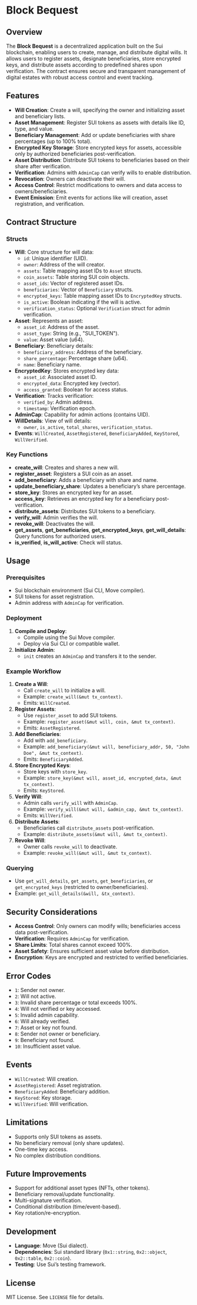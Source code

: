 # Block Bequest

## Overview

The **Block Bequest** is a decentralized application built on the Sui blockchain, enabling users to create, manage, and distribute digital wills. It allows users to register assets, designate beneficiaries, store encrypted keys, and distribute assets according to predefined shares upon verification. The contract ensures secure and transparent management of digital estates with robust access control and event tracking.

## Features

- **Will Creation**: Create a will, specifying the owner and initializing asset and beneficiary lists.
- **Asset Management**: Register SUI tokens as assets with details like ID, type, and value.
- **Beneficiary Management**: Add or update beneficiaries with share percentages (up to 100% total).
- **Encrypted Key Storage**: Store encrypted keys for assets, accessible only by authorized beneficiaries post-verification.
- **Asset Distribution**: Distribute SUI tokens to beneficiaries based on their share after verification.
- **Verification**: Admins with `AdminCap` can verify wills to enable distribution.
- **Revocation**: Owners can deactivate their will.
- **Access Control**: Restrict modifications to owners and data access to owners/beneficiaries.
- **Event Emission**: Emit events for actions like will creation, asset registration, and verification.

## Contract Structure

### Structs

- **Will**: Core structure for will data:
  - `id`: Unique identifier (UID).
  - `owner`: Address of the will creator.
  - `assets`: Table mapping asset IDs to `Asset` structs.
  - `coin_assets`: Table storing SUI coin objects.
  - `asset_ids`: Vector of registered asset IDs.
  - `beneficiaries`: Vector of `Beneficiary` structs.
  - `encrypted_keys`: Table mapping asset IDs to `EncryptedKey` structs.
  - `is_active`: Boolean indicating if the will is active.
  - `verification_status`: Optional `Verification` struct for admin verification.
- **Asset**: Represents an asset:
  - `asset_id`: Address of the asset.
  - `asset_type`: String (e.g., "SUI_TOKEN").
  - `value`: Asset value (u64).
- **Beneficiary**: Beneficiary details:
  - `beneficiary_address`: Address of the beneficiary.
  - `share_percentage`: Percentage share (u64).
  - `name`: Beneficiary name.
- **EncryptedKey**: Stores encrypted key data:
  - `asset_id`: Associated asset ID.
  - `encrypted_data`: Encrypted key (vector<u8>).
  - `access_granted`: Boolean for access status.
- **Verification**: Tracks verification:
  - `verified_by`: Admin address.
  - `timestamp`: Verification epoch.
- **AdminCap**: Capability for admin actions (contains UID).
- **WillDetails**: View of will details:
  - `owner`, `is_active`, `total_shares`, `verification_status`.
- **Events**: `WillCreated`, `AssetRegistered`, `BeneficiaryAdded`, `KeyStored`, `WillVerified`.

### Key Functions

- **create_will**: Creates and shares a new will.
- **register_asset**: Registers a SUI coin as an asset.
- **add_beneficiary**: Adds a beneficiary with share and name.
- **update_beneficiary_share**: Updates a beneficiary’s share percentage.
- **store_key**: Stores an encrypted key for an asset.
- **access_key**: Retrieves an encrypted key for a beneficiary post-verification.
- **distribute_assets**: Distributes SUI tokens to a beneficiary.
- **verify_will**: Admin verifies the will.
- **revoke_will**: Deactivates the will.
- **get_assets**, **get_beneficiaries**, **get_encrypted_keys**, **get_will_details**: Query functions for authorized users.
- **is_verified**, **is_will_active**: Check will status.

## Usage

### Prerequisites

- Sui blockchain environment (Sui CLI, Move compiler).
- SUI tokens for asset registration.
- Admin address with `AdminCap` for verification.

### Deployment

1. **Compile and Deploy**:
   - Compile using the Sui Move compiler.
   - Deploy via Sui CLI or compatible wallet.
2. **Initialize Admin**:
   - `init` creates an `AdminCap` and transfers it to the sender.

### Example Workflow

1. **Create a Will**:
   - Call `create_will` to initialize a will.
   - Example: `create_will(&mut tx_context)`.
   - Emits: `WillCreated`.
2. **Register Assets**:
   - Use `register_asset` to add SUI tokens.
   - Example: `register_asset(&mut will, coin, &mut tx_context)`.
   - Emits: `AssetRegistered`.
3. **Add Beneficiaries**:
   - Add with `add_beneficiary`.
   - Example: `add_beneficiary(&mut will, beneficiary_addr, 50, "John Doe", &mut tx_context)`.
   - Emits: `BeneficiaryAdded`.
4. **Store Encrypted Keys**:
   - Store keys with `store_key`.
   - Example: `store_key(&mut will, asset_id, encrypted_data, &mut tx_context)`.
   - Emits: `KeyStored`.
5. **Verify Will**:
   - Admin calls `verify_will` with `AdminCap`.
   - Example: `verify_will(&mut will, &admin_cap, &mut tx_context)`.
   - Emits: `WillVerified`.
6. **Distribute Assets**:
   - Beneficiaries call `distribute_assets` post-verification.
   - Example: `distribute_assets(&mut will, &mut tx_context)`.
7. **Revoke Will**:
   - Owner calls `revoke_will` to deactivate.
   - Example: `revoke_will(&mut will, &mut tx_context)`.

### Querying

- Use `get_will_details`, `get_assets`, `get_beneficiaries`, or `get_encrypted_keys` (restricted to owner/beneficiaries).
- Example: `get_will_details(&will, &tx_context)`.

## Security Considerations

- **Access Control**: Only owners can modify wills; beneficiaries access data post-verification.
- **Verification**: Requires `AdminCap` for verification.
- **Share Limits**: Total shares cannot exceed 100%.
- **Asset Safety**: Ensures sufficient asset value before distribution.
- **Encryption**: Keys are encrypted and restricted to verified beneficiaries.

## Error Codes

- `1`: Sender not owner.
- `2`: Will not active.
- `3`: Invalid share percentage or total exceeds 100%.
- `4`: Will not verified or key accessed.
- `5`: Invalid admin capability.
- `6`: Will already verified.
- `7`: Asset or key not found.
- `8`: Sender not owner or beneficiary.
- `9`: Beneficiary not found.
- `10`: Insufficient asset value.

## Events

- `WillCreated`: Will creation.
- `AssetRegistered`: Asset registration.
- `BeneficiaryAdded`: Beneficiary addition.
- `KeyStored`: Key storage.
- `WillVerified`: Will verification.

## Limitations

- Supports only SUI tokens as assets.
- No beneficiary removal (only share updates).
- One-time key access.
- No complex distribution conditions.

## Future Improvements

- Support for additional asset types (NFTs, other tokens).
- Beneficiary removal/update functionality.
- Multi-signature verification.
- Conditional distribution (time/event-based).
- Key rotation/re-encryption.

## Development

- **Language**: Move (Sui dialect).
- **Dependencies**: Sui standard library (`0x1::string`, `0x2::object`, `0x2::table`, `0x2::coin`).
- **Testing**: Use Sui’s testing framework.

## License

MIT License. See `LICENSE` file for details.
